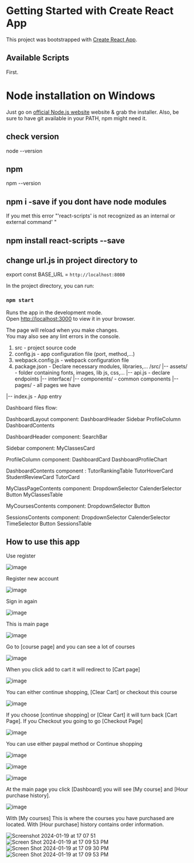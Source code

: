 
# Getting Started with Create React App

This project was bootstrapped with [Create React App](https://github.com/facebook/create-react-app).

## Available Scripts
First. 
# Node installation on Windows
Just go on [official Node.js website](http://nodejs.org/) website & grab the installer. Also, be sure to have git available in your PATH, npm might need it.
## check version
node --version
## npm
npm --version
## npm i -save if you dont have node modules
If you met this error "'react-scripts' is not recognized as an internal or external command' "
## npm install react-scripts --save

## change url.js in project directory to
export const BASE_URL = `http://localhost:8080`

In the project directory, you can run:

### `npm start`

Runs the app in the development mode.\
Open [http://localhost:3000](http://localhost:3000) to view it in your browser.

The page will reload when you make changes.\
You may also see any lint errors in the console.

1. src - project source code
2. config.js - app configuration file (port, method,...)
3. webpack.config.js - webpack configuration file
4. package.json - Declare necessary modules, libraries,...
/src/
    |-- assets/ - folder containing fonts, images, lib js, css,...
    |-- api.js - declare endpoints
|-- interface/
    |-- components/ - common components
    |-- pages/ - all pages we have

    
|-- index.js - App entry

Dashboard files flow:


DashboardLayout component:
    DashboardHeader
    Sidebar
    ProfileColumn
    DashboardContents

DashboardHeader component:
    SearchBar

Sidebar component:
    MyClassesCard

ProfileColumn component:
    DashboardCard
    DashboardProfileChart

DashboardContents component :
    TutorRankingTable
    TutorHoverCard
    StudentReviewCard
    TutorCard

MyClassPageContents component:
    DropdownSelector
    CalenderSelector
    Button
    MyClassesTable

MyCoursesContents component:
    DropdownSelector
    Button

SessionsContents component:
    DropdownSelector
    CalenderSelector
    TimeSelector
    Button
    SessionsTable

## How to use this app
Use register

![image](https://github.com/elucidator0409/Hackathon_CourseProject/assets/111008870/1d110722-0228-4664-8b68-c9df05255368)

Register new account 

![image](https://github.com/elucidator0409/Hackathon_CourseProject/assets/111008870/e736c890-f8c5-40d2-828b-2af24e131e0f)

Sign in again

![image](https://github.com/elucidator0409/Hackathon_CourseProject/assets/111008870/58424241-15df-466a-87e9-64c7d54445ce)

This is main page

![image](https://github.com/elucidator0409/Hackathon_CourseProject/assets/111008870/43dbc1f9-4049-45f2-8f44-b5887ba32e73)

Go to [course page] and you can see a lot of courses

![image](https://github.com/elucidator0409/Hackathon_CourseProject/assets/111008870/a24cbaed-9d97-4b17-946a-e7785f298cca)

When you click add to cart it will redirect to [Cart page]

![image](https://github.com/elucidator0409/Hackathon_CourseProject/assets/111008870/fe087313-70c3-4a91-83ac-50d0d31515f8)

 You can either continue shopping, [Clear Cart] or checkout this course
 
 ![image](https://github.com/elucidator0409/Hackathon_CourseProject/assets/111008870/cd90e18b-e409-4045-8f30-e0677f12cbde)

If you choose [continue shopping] or [Clear Cart] it will turn back [Cart Page]. If you Checkout you going to go [Checkout Page]

![image](https://github.com/elucidator0409/Hackathon_CourseProject/assets/111008870/ceaa353b-03b6-42f7-b406-9684c175fa9d)

You can use either paypal method or Continue shopping

![image](https://github.com/elucidator0409/Hackathon_CourseProject/assets/111008870/b763af17-781d-4927-a510-4d9786af77d4)

![image](https://github.com/elucidator0409/Hackathon_CourseProject/assets/111008870/b4b9cf80-9ad7-4b6f-85b5-063660c2aee6)

![image](https://github.com/elucidator0409/Hackathon_CourseProject/assets/111008870/25557df0-938f-4109-8051-25153fe76f84)

At the main page you click [Dashboard] you will see [My course] and [Hour purchase history].

![image](https://github.com/elucidator0409/Hackathon_CourseProject/assets/111008870/da3157b5-15fa-4189-a087-2b42aa1435d7)

With [My courses] This is where the courses you have purchased are located.
With [Hour purchase] history contains order information.

![Screenshot 2024-01-19 at 17 07 51](https://github.com/elucidator0409/Hackathon_CourseProject/assets/40190246/f462b204-dfaf-48f5-9557-734b35108fce)
![Screen Shot 2024-01-19 at 17 09 53 PM](https://github.com/elucidator0409/Hackathon_CourseProject/assets/40190246/02c3f33e-316d-47c2-9992-e850ffdc8a01)
![Screen Shot 2024-01-19 at 17 09 30 PM](https://github.com/elucidator0409/Hackathon_CourseProject/assets/40190246/77feb979-c285-4dcb-af20-45e6a81a3bc8)
![Screen Shot 2024-01-19 at 17 09 53 PM](https://github.com/elucidator0409/Hackathon_CourseProject/assets/40190246/f7b56650-42ad-4c66-96dd-66066e93c93b)


